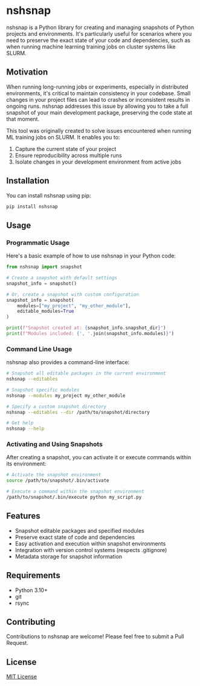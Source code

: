 # nshsnap

nshsnap is a Python library for creating and managing snapshots of Python projects and environments. It's particularly useful for scenarios where you need to preserve the exact state of your code and dependencies, such as when running machine learning training jobs on cluster systems like SLURM.

## Motivation

When running long-running jobs or experiments, especially in distributed environments, it's critical to maintain consistency in your codebase. Small changes in your project files can lead to crashes or inconsistent results in ongoing runs. nshsnap addresses this issue by allowing you to take a full snapshot of your main development package, preserving the code state at that moment.

This tool was originally created to solve issues encountered when running ML training jobs on SLURM. It enables you to:

1. Capture the current state of your project
2. Ensure reproducibility across multiple runs
3. Isolate changes in your development environment from active jobs

## Installation

You can install nshsnap using pip:

```bash
pip install nshsnap
```

## Usage

### Programmatic Usage

Here's a basic example of how to use nshsnap in your Python code:

```python
from nshsnap import snapshot

# Create a snapshot with default settings
snapshot_info = snapshot()

# Or, create a snapshot with custom configuration
snapshot_info = snapshot(
    modules=["my_project", "my_other_module"],
    editable_modules=True
)

print(f"Snapshot created at: {snapshot_info.snapshot_dir}")
print(f"Modules included: {', '.join(snapshot_info.modules)}")
```

### Command Line Usage

nshsnap also provides a command-line interface:

```bash
# Snapshot all editable packages in the current environment
nshsnap --editables

# Snapshot specific modules
nshsnap --modules my_project my_other_module

# Specify a custom snapshot directory
nshsnap --editables --dir /path/to/snapshot/directory

# Get help
nshsnap --help
```

### Activating and Using Snapshots

After creating a snapshot, you can activate it or execute commands within its environment:

```bash
# Activate the snapshot environment
source /path/to/snapshot/.bin/activate

# Execute a command within the snapshot environment
/path/to/snapshot/.bin/execute python my_script.py
```

## Features

- Snapshot editable packages and specified modules
- Preserve exact state of code and dependencies
- Easy activation and execution within snapshot environments
- Integration with version control systems (respects .gitignore)
- Metadata storage for snapshot information

## Requirements

- Python 3.10+
- git
- rsync

## Contributing

Contributions to nshsnap are welcome! Please feel free to submit a Pull Request.

## License

[MIT License](LICENSE)

